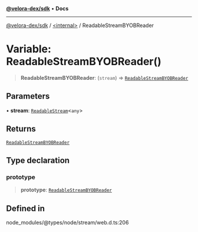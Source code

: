 [**@velora-dex/sdk**](../../README.md) • **Docs**

***

[@velora-dex/sdk](../../globals.md) / [\<internal\>](../README.md) / ReadableStreamBYOBReader

# Variable: ReadableStreamBYOBReader()

> **ReadableStreamBYOBReader**: (`stream`) => [`ReadableStreamBYOBReader`](../interfaces/ReadableStreamBYOBReader.md)

## Parameters

• **stream**: [`ReadableStream`](../interfaces/ReadableStream.md)\<`any`\>

## Returns

[`ReadableStreamBYOBReader`](../interfaces/ReadableStreamBYOBReader.md)

## Type declaration

### prototype

> **prototype**: [`ReadableStreamBYOBReader`](../interfaces/ReadableStreamBYOBReader.md)

## Defined in

node\_modules/@types/node/stream/web.d.ts:206
